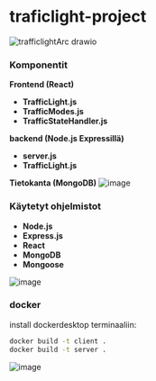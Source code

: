 # traficlight-project
![trafficlightArc drawio](https://github.com/BestoEpe/traficlight-project/assets/91182619/1129e9b7-6c9c-4922-baa9-363fca598ffb)





### Komponentit

**Frontend (React)**
- **TrafficLight.js**
- **TrafficModes.js**
- **TrafficStateHandler.js**

**backend (Node.js Expressillä)**
- **server.js**
- **TrafficLight.js**

**Tietokanta (MongoDB)**
![image](https://github.com/BestoEpe/traficlight-project/assets/91182619/d9f90860-e15a-4422-8028-329deb720ab6)


### Käytetyt ohjelmistot

- **Node.js**
- **Express.js**
- **React**
- **MongoDB**
- **Mongoose**


![image](https://github.com/BestoEpe/traficlight-project/assets/91182619/df253aae-480f-4429-a818-afeabf3bfc1a)



### docker
install dockerdesktop
terminaaliin:
```bash
docker build -t client . 
docker build -t server .

```

![image](https://github.com/BestoEpe/traficlight-project/assets/91182619/b317d73d-2462-4f9f-a7e1-eb1c42e50cac)







